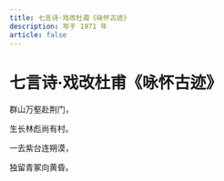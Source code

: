 ```yaml
---
title: 七言诗·戏改杜甫《咏怀古迹》
description: 写于 1971 年
article: false
---
```


# 七言诗·戏改杜甫《咏怀古迹》

群山万壑赴荆门，

生长林彪尚有村。

一去紫台连朔漠，

独留青冢向黄昏。
